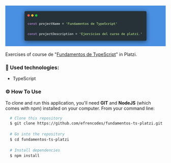 ![](https://github.com/efrencodes/efrencodes/blob/master/assets/repos/fundamentos-ts-platzi.png)

Exercises of course de "[Fundamentos de TypeScript](https://platzi.com/cursos/typescript/)" in Platzi.

### 🎯 Used technologies:

-   TypeScript

### ⚙️ How To Use

To clone and run this application, you'll need **GIT** and **NodeJS** (which comes with npm) installed on your computer. From your command line:

```bash
  # Clone this repository
  $ git clone https://github.com/efrencodes/fundamentos-ts-platzi.git

  # Go into the repository
  $ cd fundamentos-ts-platzi

  # Install dependencies
  $ npm install

```
